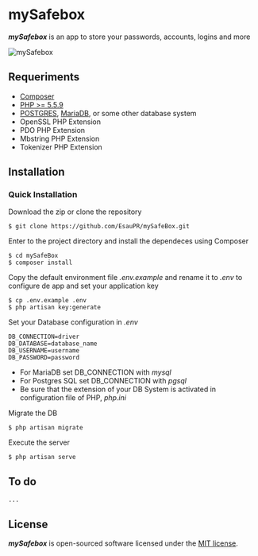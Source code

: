 # mySafebox

***mySafebox*** is an app to store your passwords, accounts, logins and more

![mySafebox](http://esaupr.github.io/img/mySafebox.png)

## Requeriments
- [Composer](https://getcomposer.org/)
- [PHP >= 5.5.9](http://php.net/)
- [POSTGRES](http://www.postgresql.org.es/), [MariaDB](https://mariadb.org/), or some other database system
- OpenSSL PHP Extension
- PDO PHP Extension
- Mbstring PHP Extension
- Tokenizer PHP Extension

## Installation

### Quick Installation

Download the zip or clone the repository

	$ git clone https://github.com/EsauPR/mySafeBox.git

Enter to the project directory and install the dependeces using Composer

	$ cd mySafeBox
	$ composer install

Copy the default environment file *.env.example* and rename it to *.env* to configure de app and set your application key

	$ cp .env.example .env
	$ php artisan key:generate

Set your Database configuration in *.env*

	DB_CONNECTION=driver
	DB_DATABASE=database_name
	DB_USERNAME=username
	DB_PASSWORD=password

- For MariaDB set DB_CONNECTION with *mysql*
- For Postgres SQL set DB_CONNECTION with *pgsql*
- Be sure that the extension of your DB System is activated in configuration file of PHP, *php.ini*

Migrate the DB

	$ php artisan migrate

Execute the server

	$ php artisan serve

## To do
    ...

## License

***mySafebox*** is open-sourced software licensed under the [MIT license](http://opensource.org/licenses/MIT).
